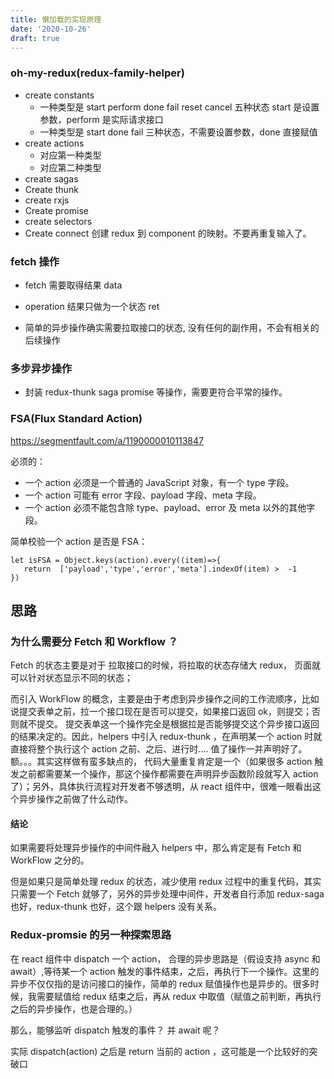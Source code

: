 ```yaml
---
title: 懒加载的实现原理
date: '2020-10-26'
draft: true
---
```


### oh-my-redux(redux-family-helper)

- create constants
  - 一种类型是 start perform done fail reset cancel 五种状态 start 是设置参数，perform 是实际请求接口
  - 一种类型是 start done fail 三种状态，不需要设置参数，done 直接赋值
- create actions
  - 对应第一种类型
  - 对应第二种类型
- create sagas
- Create thunk
- create rxjs
- Create promise
- create selectors
- Create connect 创建 redux 到 component 的映射。不要再重复输入了。

### fetch 操作

- fetch 需要取得结果 data

- operation 结果只做为一个状态 ret

- 简单的异步操作确实需要拉取接口的状态, 没有任何的副作用，不会有相关的后续操作

### 多步异步操作

- 封装 redux-thunk saga promise 等操作，需要更符合平常的操作。

### FSA(Flux Standard Action)

https://segmentfault.com/a/1190000010113847

必须的：

- 一个 action 必须是一个普通的 JavaScript 对象，有一个 type 字段。
- 一个 action 可能有 error 字段、payload 字段、meta 字段。
- 一个 action 必须不能包含除 type、payload、error 及 meta 以外的其他字段。

简单校验一个 action 是否是 FSA：

```
let isFSA = Object.keys(action).every((item)=>{
   return  ['payload','type','error','meta'].indexOf(item) >  -1
})
```

## 思路

### 为什么需要分 Fetch 和 Workflow ？

Fetch 的状态主要是对于 拉取接口的时候，将拉取的状态存储大 redux， 页面就可以针对状态显示不同的状态；

而引入 WorkFlow 的概念，主要是由于考虑到异步操作之间的工作流顺序，比如说提交表单之前，拉一个接口现在是否可以提交，如果接口返回 ok，则提交；否则就不提交。 提交表单这一个操作完全是根据拉是否能够提交这个异步接口返回的结果决定的。因此，helpers 中引入 redux-thunk ，在声明某一个 action 时就直接将整个执行这个 action 之前、之后、进行时.... 值了操作一并声明好了。 额。。。其实这样做有蛮多缺点的， 代码大量重复肯定是一个（如果很多 action 触发之前都需要某一个操作，那这个操作都需要在声明异步函数阶段就写入 action 了）；另外，具体执行流程对开发者不够透明，从 react 组件中，很难一眼看出这个异步操作之前做了什么动作。

#### 结论

如果需要将处理异步操作的中间件融入 helpers 中，那么肯定是有 Fetch 和 WorkFlow 之分的。

但是如果只是简单处理 redux 的状态，减少使用 redux 过程中的重复代码，其实只需要一个 Fetch 就够了，另外的异步处理中间件，开发者自行添加 redux-saga 也好，redux-thunk 也好，这个跟 helpers 没有关系。

### Redux-promsie 的另一种探索思路

在 react 组件中 dispatch 一个 action， 合理的异步思路是（假设支持 async 和 await）,等待某一个 action 触发的事件结束，之后，再执行下一个操作。这里的异步不仅仅指的是访问接口的操作，简单的 redux 赋值操作也是异步的。很多时候，我需要赋值给 redux 结束之后，再从 redux 中取值（赋值之前判断，再执行之后的异步操作，也是合理的。）

那么，能够监听 dispatch 触发的事件？ 并 await 呢？

实际 dispatch(action) 之后是 return 当前的 action ，这可能是一个比较好的突破口

